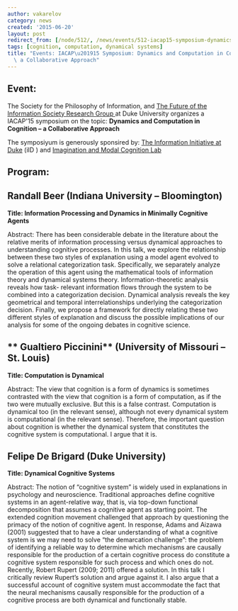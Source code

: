 ```yaml
---
author: vakarelov
category: news
created: '2015-06-20'
layout: post
redirect_from: [/node/512/, /news/events/512-iacap15-symposium-dynamics-and-computation-cognition-collaborative-approach/]
tags: [cognition, computation, dynamical systems]
title: "Events: IACAP\u201915 Symposium: Dynamics and Computation in Cognition \u2013\
  \ a Collaborative Approach"
---
```

## Event:

The Society for the Philosophy of Information, and [The Future of the
Information Society Research Group ](http://fisoc.org) at Duke University
organizes a IACAP'15 symposium on the topic: **Dynamics and Computation in
Cognition – a Collaborative Approach**

The symposiyum is generously sponsired by: [The Information Initiative at
Duke](http://bigdata.duke.edu/) (iID ) and [Imagination and Modal Cognition
Lab](http://www.felipedebrigard.com/)

## Program:

## **Randall Beer** (Indiana University – Bloomington)

**Title: Information Processing and Dynamics in Minimally Cognitive Agents**

Abstract: There has been considerable debate in the literature about the
relative merits of information processing versus dynamical approaches to
understanding cognitive processes. In this talk, we explore the relationship
between these two styles of explanation using a model agent evolved to solve a
relational categorization task. Specifically, we separately analyze the
operation of this agent using the mathematical tools of information theory and
dynamical systems theory. Information-theoretic analysis reveals how task-
relevant information flows through the system to be combined into a
categorization decision. Dynamical analysis reveals the key geometrical and
temporal interrelationships underlying the categorization decision. Finally,
we propose a framework for directly relating these two different styles of
explanation and discuss the possible implications of our analysis for some of
the ongoing debates in cognitive science.

## **  Gualtiero Piccinini** (University of Missouri – St. Louis)

**Title: Computation is Dynamical**

Abstract: The view that cognition is a form of dynamics is sometimes
contrasted with the view that cognition is a form of computation, as if the
two were mutually exclusive. But this is a false contrast. Computation is
dynamical too (in the relevant sense), although not every dynamical system is
computational (in the relevant sense). Therefore, the important question about
cognition is whether the dynamical system that constitutes the cognitive
system is computational. I argue that it is.

## **Felipe De Brigard** (Duke University)

**Title: Dynamical Cognitive Systems**

Abstract: The notion of “cognitive system” is widely used in explanations in
psychology and neuroscience. Traditional approaches define cognitive systems
in an agent-relative way, that is, via top-down functional decomposition that
assumes a cognitive agent as starting point. The extended cognition movement
challenged that approach by questioning the primacy of the notion of cognitive
agent. In response, Adams and Aizawa (2001) suggested that to have a clear
understanding of what a cognitive system is we may need to solve “the
demarcation challenge”: the problem of identifying a reliable way to determine
which mechanisms are causally responsible for the production of a certain
cognitive process do constitute a cognitive system responsible for such
process and which ones do not. Recently, Robert Rupert (2009; 2011) offered a
solution. In this talk I critically review Rupert’s solution and argue against
it. I also argue that a successful account of cognitive system must
accommodate the fact that the neural mechanisms causally responsible for the
production of a cognitive process are both dynamical and functionally stable.

